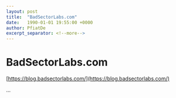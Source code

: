 ```yaml
---
layout: post
title:  "BadSectorLabs.com"
date:   1990-01-01 19:55:00 +0000
author: PfiatDe
excerpt_separator: <!--more-->
---
```


# BadSectorLabs.com
[https://blog.badsectorlabs.com/](https://blog.badsectorlabs.com/)

...
<!--more-->
